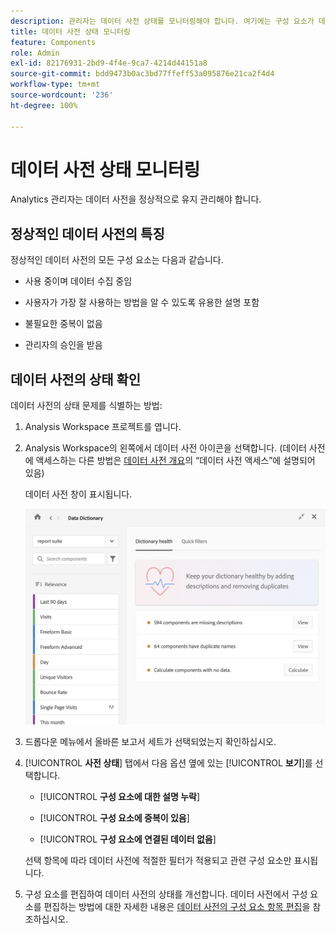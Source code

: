 ```yaml
---
description: 관리자는 데이터 사전 상태를 모니터링해야 합니다. 여기에는 구성 요소가 데이터를 수집하고 있는지, 승인되었는지, 설명이 포함되어 있는지, 중복이 없는지 여부가 포함됩니다.
title: 데이터 사전 상태 모니터링
feature: Components
role: Admin
exl-id: 82176931-2bd9-4f4e-9ca7-4214d44151a8
source-git-commit: bdd9473b0ac3bd77ffeff53a095876e21ca2f4d4
workflow-type: tm+mt
source-wordcount: '236'
ht-degree: 100%

---
```


# 데이터 사전 상태 모니터링

Analytics 관리자는 데이터 사전을 정상적으로 유지 관리해야 합니다.

## 정상적인 데이터 사전의 특징

정상적인 데이터 사전의 모든 구성 요소는 다음과 같습니다.

* 사용 중이며 데이터 수집 중임

* 사용자가 가장 잘 사용하는 방법을 알 수 있도록 유용한 설명 포함

* 불필요한 중복이 없음

* 관리자의 승인을 받음

## 데이터 사전의 상태 확인

데이터 사전의 상태 문제를 식별하는 방법:

1. Analysis Workspace 프로젝트를 엽니다.

1. Analysis Workspace의 왼쪽에서 데이터 사전 아이콘을 선택합니다. (데이터 사전에 액세스하는 다른 방법은 [데이터 사전 개요](/help/analyze/analysis-workspace/components/data-dictionary/data-dictionary-overview.md)의 “데이터 사전 액세스”에 설명되어 있음)

   데이터 사전 창이 표시됩니다.

   ![데이터 사전 관리자 보기](assets/data-dictionary-admin.png)

1. 드롭다운 메뉴에서 올바른 보고서 세트가 선택되었는지 확인하십시오.

1. [!UICONTROL **사전 상태**] 탭에서 다음 옵션 옆에 있는 [!UICONTROL **보기**]&#x200B;를 선택합니다.

   * [!UICONTROL **구성 요소에 대한 설명 누락**]

   * [!UICONTROL **구성 요소에 중복이 있음**]

   * [!UICONTROL **구성 요소에 연결된 데이터 없음**]

   선택 항목에 따라 데이터 사전에 적절한 필터가 적용되고 관련 구성 요소만 표시됩니다.

1. 구성 요소를 편집하여 데이터 사전의 상태를 개선합니다. 데이터 사전에서 구성 요소를 편집하는 방법에 대한 자세한 내용은 [데이터 사전의 구성 요소 항목 편집](/help/analyze/analysis-workspace/components/data-dictionary/edit-entries-data-dictionary.md)을 참조하십시오.
